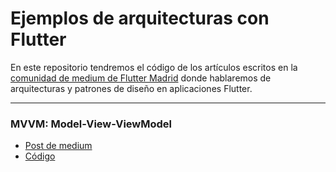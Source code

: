 # Ejemplos de arquitecturas con Flutter

En este repositorio tendremos el código de los artículos escritos en la [comunidad de medium de Flutter Madrid](https://medium.com/flutter-madrid/) donde hablaremos de arquitecturas y patrones de diseño en aplicaciones Flutter. 

---

### MVVM: Model-View-ViewModel

* [Post de medium](https://medium.com/flutter-madrid/arquitecturas-y-patrones-de-dise%C3%B1o-en-flutter-cap%C3%ADtulo-1-mvvm-591ad3d63bb)
* [Código](https://github.com/Flutter-Madrid/medium_architecture_samples/tree/master/flutter_mvvm) 
